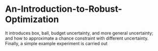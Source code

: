 # An-Introduction-to-Robust-Optimization
It introduces box, ball, budget uncertainty, and more general uncertainty; and how to approximate a chance constraint with different uncertainty.  Finally, a simple example experiment is carried out
